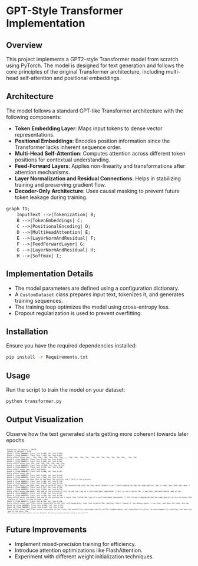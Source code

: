 # GPT-Style Transformer Implementation

## Overview
This project implements a GPT2-style Transformer model from scratch using PyTorch. The model is designed for text generation and follows the core principles of the original Transformer architecture, including multi-head self-attention and positional embeddings.

## Architecture
The model follows a standard GPT-like Transformer architecture with the following components:

- **Token Embedding Layer**: Maps input tokens to dense vector representations.
- **Positional Embeddings**: Encodes position information since the Transformer lacks inherent sequence order.
- **Multi-Head Self-Attention**: Computes attention across different token positions for contextual understanding.
- **Feed-Forward Layers**: Applies non-linearity and transformations after attention mechanisms.
- **Layer Normalization and Residual Connections**: Helps in stabilizing training and preserving gradient flow.
- **Decoder-Only Architecture**: Uses causal masking to prevent future token leakage during training.


```mermaid
graph TD;
    InputText -->|Tokenization| B;
    B -->|TokenEmbeddings| C;
    C -->|PositionalEncoding| D;
    D -->|MultiHeadAttention| E;
    E -->|LayerNormAndResidual| F;
    F -->|FeedForwardLayer| G;
    G -->|LayerNormAndResidual| H;
    H -->|Softmax| I;
```

## Implementation Details
- The model parameters are defined using a configuration dictionary.
- A `CustomDataset` class prepares input text, tokenizes it, and generates training sequences.
- The training loop optimizes the model using cross-entropy loss.
- Dropout regularization is used to prevent overfitting.

## Installation
Ensure you have the required dependencies installed:
```bash
pip install -r Requirements.txt
```

## Usage
Run the script to train the model on your dataset:
```bash
python transformer.py
```
## Output Visualization
Observe how the text generated starts getting more coherent towards later epochs

![LLM Output](https://github.com/hkumar00/TransformersFromScratch/blob/main/images/Output.png)

## Future Improvements
- Implement mixed-precision training for efficiency.
- Introduce attention optimizations like FlashAttention.
- Experiment with different weight initialization techniques.

